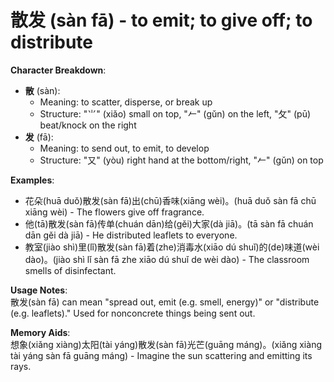 # **散发 (sàn fā) - to emit; to give off; to distribute**

**Character Breakdown**:  
- **散** (sàn):
  - Meaning: to scatter, disperse, or break up
  - Structure: "⺌" (xiǎo) small on top, "𠂉" (gǔn) on the left, "攵" (pū) beat/knock on the right  
- **发** (fā):
  - Meaning: to send out, to emit, to develop
  - Structure: "又" (yòu) right hand at the bottom/right, "𠂉" (gǔn) on top

**Examples**:  
- 花朵(huā duǒ)散发(sàn fā)出(chū)香味(xiāng wèi)。(huā duǒ sàn fā chū xiāng wèi) - The flowers give off fragrance.  
- 他(tā)散发(sàn fā)传单(chuán dān)给(gěi)大家(dà jiā)。(tā sàn fā chuán dān gěi dà jiā) - He distributed leaflets to everyone.  
- 教室(jiào shì)里(lǐ)散发(sàn fā)着(zhe)消毒水(xiāo dú shuǐ)的(de)味道(wèi dào)。(jiào shì lǐ sàn fā zhe xiāo dú shuǐ de wèi dào) - The classroom smells of disinfectant.

**Usage Notes**:  
散发(sàn fā) can mean "spread out, emit (e.g. smell, energy)" or "distribute (e.g. leaflets)." Used for nonconcrete things being sent out.

**Memory Aids**:  
想象(xiǎng xiàng)太阳(tài yáng)散发(sàn fā)光芒(guāng máng)。(xiǎng xiàng tài yáng sàn fā guāng máng) - Imagine the sun scattering and emitting its rays.